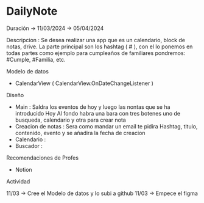 # DailyNote
Duración -> 11/03/2024 -> 05/04/2024

Descripcion :
Se desea realizar una app que es un calendario, block de notas, drive.
La parte principal son los hashtag ( # ), con el lo ponemos en todas partes como ejemplo para cumpleaños de familiares pondremos: #Cumple, #Familia, etc.

Modelo de datos 
 - CalendarView ( CalendarView.OnDateChangeListener )

Diseño
- Main :
Saldra los eventos de hoy y luego las nontas que se ha introducido Hoy
Al fondo habra una bara con tres botenes uno de busqueda, calendario y otra para crear nota
- Creacion de notas :
Sera como mandar un email te pidira Hashtag, titulo, contenido, evento y se añadira la fecha de creacion
- Calendario :
- Buscador :
  
Recomendaciones de Profes
- Notion

Actividad 

11/03 -> Cree el Modelo de datos y lo subi a github
11/03 -> Empece el figma
